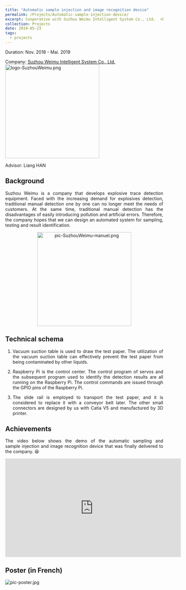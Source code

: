 ```yaml
---
title: "Automatic sample injection and image recognition device"
permalink: /Projects/Automatic-sample-injection-device/
excerpt: Cooperative with Suzhou Weimu Intelligent System Co., Ltd.  <br/> <a href="https://jianhua-WANG-BUAA.github.io/Projects/Automatic-sample-injection-device/"><img src="https://jianhua-WANG-BUAA.github.io/images/Automatic-sample-injection-device.png" alt="Automatic-sample-injection-device.png" border="0" width="500" /></a>
collection: Projects
date: 2019-05-23
tags:
  - projects
---
```


Duration: Nov. 2018 - Mai. 2019

Company:  [Suzhou Weimu Intelligent System Co., Ltd.](http://www.weimutech.com/) <img src="https://jianhua-WANG-BUAA.github.io/images/logo-SuzhouWeimu.png" alt="logo-SuzhouWeimu.png" border="0" width="300" />

Advisor: Liang HAN

## Background

<!-- 苏州微木是一家研制爆炸物痕迹检测设备的公司。面对逐步增加的爆炸物检测的需要，传统的人工逐个检测已经无法满足客户的需求。同时，传统的人工检测存在容易引入污染、存在人工误差等缺点。因此，公司希望我们能够设计一套实现采样、检测和结果识别的自动化系统。 -->

<p style="text-align:justify; text-justify:inter-ideograph;">
Suzhou Weimu is a company that develops explosive trace detection equipment. Faced with the increasing demand for explosives detection, traditional manual detection one by one can no longer meet the needs of customers. At the same time, traditional manual detection has the disadvantages of easily introducing pollution and artificial errors. Therefore, the company hopes that we can design an automated system for sampling, testing and result identification.
</p>

<p style="text-align:center">
<img src="https://jianhua-WANG-BUAA.github.io/images/pic-SuzhouWeimu-manuel.png" alt="pic-SuzhouWeimu-manuel.png" border="0" width="300" />
</p>

## Technical schema

<!-- 1.	通信方面，该项目使用ROS搭建通信网络。导航定位系统通过ROS节点将导航信息发送至地面站，地面站将控制指令通过ROS节点发送到处于同一局域网的无人车，实现对无人车编队的反馈控制。
2.	导航方面，该项目采用UWB定位系统来获取无人车编队的实时位置信息，采用外置的惯性测量单元获取无人车的偏航信息。并将这些信息通过ROS发送到地面站。
3.	无人车平台搭建方面，使用自组装的万向轮无人车，搭载机械手，通过树莓派实现和地面站的信息交换，并通过树莓派控制无人车的运动和机械手的动作。
4.	协同控制方面，我们通过ROS机器人系统收集并整合无人车的位置、偏航信息，并将信息传入地面站主控程序，通过协同控制算法计算导航数据和设定的表演轨迹得到控制指令。最后将控制指令发送给无人车，实现整个系统的闭环反馈控制。 -->

1. <p style="text-align:justify; text-justify:inter-ideograph;">Vacuum suction table is used to draw the test paper. The utilization of the vacuum suction table can effectively prevent the test paper from being contaminated by other liquids.</p>
2. <p style="text-align:justify; text-justify:inter-ideograph;">Raspberry Pi is the control center. The control program of servos and the subsequent program used to identify the detection results are all running on the Raspberry Pi. The control commands are issued through the GPIO pins of the Raspberry Pi.</p>
3. <p style="text-align:justify; text-justify:inter-ideograph;">The slide rail is employed to transport the test paper, and it is considered to replace it with a conveyor belt later. The other small connectors are designed by us with Catia V5 and manufactured by 3D printer.</p>


## Achievements

<p style="text-align:justify; text-justify:inter-ideograph;">
The video below shows the demo of the automatic sampling and sample injection and image recognition device that was finally delivered to the company. 😆
</p>

   <iframe width="560" height="315" src="https://www.youtube.com/embed/Ulxlb1NkKak" frameborder="0" allow="accelerometer; autoplay; encrypted-media; gyroscope; picture-in-picture" allowfullscreen></iframe>


## Poster (in French)

  <img src="https://jianhua-WANG-BUAA.github.io/images/pic-poster.jpg" alt="pic-poster.jpg" border="0"/>
